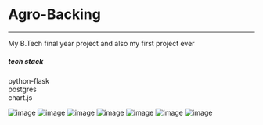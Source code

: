 # Agro-Backing  

--- 

My B.Tech final year project and also my first project ever  

##### tech stack  

python-flask  
postgres  
chart.js


![image](https://user-images.githubusercontent.com/50919263/160755906-24b1d7a9-d8bb-409e-ae96-44cde6d47f7e.png)
![image](https://user-images.githubusercontent.com/50919263/160755923-c8188ca6-ebb1-475c-99a2-2e8f02a35a73.png)
![image](https://user-images.githubusercontent.com/50919263/160755937-15d0c29a-ee6c-449a-892a-5ee8255ab719.png)
![image](https://user-images.githubusercontent.com/50919263/160755955-9b913d69-77da-48f7-ad10-1cdf03da8f2c.png)
![image](https://user-images.githubusercontent.com/50919263/160755970-6397ae82-51c0-4763-8755-437a00da4ecc.png)
![image](https://user-images.githubusercontent.com/50919263/160755979-9d364262-5d5c-4541-8e35-8f6065436968.png)
![image](https://user-images.githubusercontent.com/50919263/160756004-ffc140f5-68b9-4b27-a4d7-762697b99448.png)
